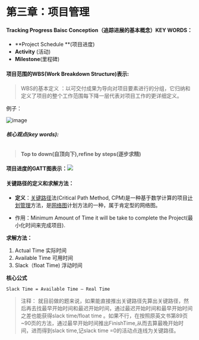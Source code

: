 # 第三章：项目管理

#### **Tracking Progress Baisc Conception（追踪进展的基本概念）KEY WORDS：**

* **Project Schedule **\(项目进度\)
* **Activity** \(活动\)
* **Milestone**\(里程碑\)

#### **项目范围的WBS\(**Work Breakdown Structure**\)表示:**

> WBS的基本定义 ：以可交付成果为导向对项目要素进行的分组，它归纳和定义了项目的整个工作范围每下降一层代表对项目工作的更详细定义。

例子：

![image](/assets/0824ab18972bd407d72b1bd979899e510fb30922.jpg)

###### **核心观点\(key words\):**

> **Top to down\(自顶向下\),refine by steps\(逐步求精\)**

#### **项目进度的GATT图表示：**![](/assets/timg.jpg)

#### **关键路径的定义和求解方法：**

* **定义**：[关键路径](http://baike.baidu.com/item/关键路径)法\(Critical Path Method, CPM\)是一种基于数学计算的项目[计划管理](http://baike.baidu.com/item/计划管理)方法，是[网络图](http://baike.baidu.com/item/网络图)计划方法的一种，属于肯定型的网络图。

* 作用：Minimum Amount of Time it will be take to complete the Project\(最小化时间来完成项目\).

**求解方法：**

1. Actual Time 实际时间
2. Available Time 可用时间
3. Slack（float Time\) 浮动时间

**核心公式**

```
Slack Time = Available Time – Real Time
```

> 注释： 就目前做的题来说，如果能直接推出关键路径先算出关键路径，然后再去找最早开始时间和最迟开始时间，通过最迟开始时间和最早开始时间之差也能获得slack time/float time 。如果不行，在按照原英文书第89页~90页的方法，通过最早开始时间推出FinishTime,从而去算最晚开始时间，进而得到slack time,记slack time =0的活动点连线为关键路径。



